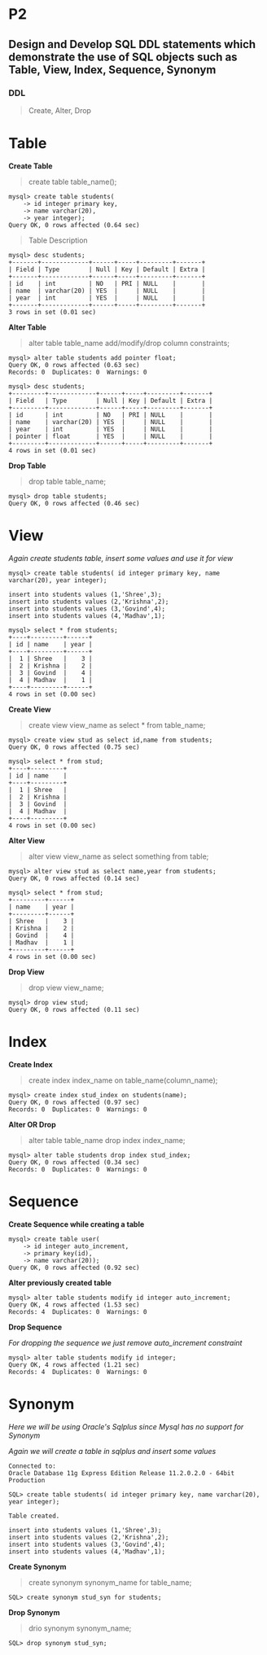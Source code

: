 # P2

## Design and Develop SQL DDL statements which demonstrate the use of SQL objects such as Table, View, Index, Sequence, Synonym

### DDL

> Create, Alter, Drop

# Table

**Create Table**

> create table table_name();

```
mysql> create table students(
    -> id integer primary key,
    -> name varchar(20),
    -> year integer);
Query OK, 0 rows affected (0.64 sec)

```

> Table Description

```
mysql> desc students;
+-------+-------------+------+-----+---------+-------+
| Field | Type        | Null | Key | Default | Extra |
+-------+-------------+------+-----+---------+-------+
| id    | int         | NO   | PRI | NULL    |       |
| name  | varchar(20) | YES  |     | NULL    |       |
| year  | int         | YES  |     | NULL    |       |
+-------+-------------+------+-----+---------+-------+
3 rows in set (0.01 sec)

```


**Alter Table**

> alter table table_name add/modify/drop column constraints;

```
mysql> alter table students add pointer float;
Query OK, 0 rows affected (0.63 sec)
Records: 0  Duplicates: 0  Warnings: 0

```

```
mysql> desc students;
+---------+-------------+------+-----+---------+-------+
| Field   | Type        | Null | Key | Default | Extra |
+---------+-------------+------+-----+---------+-------+
| id      | int         | NO   | PRI | NULL    |       |
| name    | varchar(20) | YES  |     | NULL    |       |
| year    | int         | YES  |     | NULL    |       |
| pointer | float       | YES  |     | NULL    |       |
+---------+-------------+------+-----+---------+-------+
4 rows in set (0.01 sec)
```

**Drop Table**

> drop table table_name;  

```
mysql> drop table students;
Query OK, 0 rows affected (0.46 sec)
```


# View

*Again create students table, insert some values and use it for view*

```
mysql> create table students( id integer primary key, name varchar(20), year integer);

```

```
insert into students values (1,'Shree',3);
insert into students values (2,'Krishna',2);
insert into students values (3,'Govind',4);
insert into students values (4,'Madhav',1);
```

```
mysql> select * from students;
+----+---------+------+
| id | name    | year |
+----+---------+------+
|  1 | Shree   |    3 |
|  2 | Krishna |    2 |
|  3 | Govind  |    4 |
|  4 | Madhav  |    1 |
+----+---------+------+
4 rows in set (0.00 sec)

```

**Create View**

> create view view_name as select * from table_name;

```
mysql> create view stud as select id,name from students;
Query OK, 0 rows affected (0.75 sec)

mysql> select * from stud;
+----+---------+
| id | name    |
+----+---------+
|  1 | Shree   |
|  2 | Krishna |
|  3 | Govind  |
|  4 | Madhav  |
+----+---------+
4 rows in set (0.00 sec)

```


**Alter View**

> alter view view_name as select something from table;

```
mysql> alter view stud as select name,year from students;
Query OK, 0 rows affected (0.14 sec)

mysql> select * from stud;
+---------+------+
| name    | year |
+---------+------+
| Shree   |    3 |
| Krishna |    2 |
| Govind  |    4 |
| Madhav  |    1 |
+---------+------+
4 rows in set (0.00 sec)

```

**Drop View**

> drop view view_name;

```
mysql> drop view stud;
Query OK, 0 rows affected (0.11 sec)

```


# Index

**Create Index**

> create index index_name on table_name(column_name);

```
mysql> create index stud_index on students(name);
Query OK, 0 rows affected (0.97 sec)
Records: 0  Duplicates: 0  Warnings: 0

```

**Alter OR Drop**

> alter table table_name drop index index_name;

```
mysql> alter table students drop index stud_index;
Query OK, 0 rows affected (0.34 sec)
Records: 0  Duplicates: 0  Warnings: 0

```


# Sequence

**Create Sequence while creating a table**

```
mysql> create table user(
    -> id integer auto_increment,
    -> primary key(id),
    -> name varchar(20));
Query OK, 0 rows affected (0.92 sec)
```

**Alter previously created table**

```
mysql> alter table students modify id integer auto_increment;
Query OK, 4 rows affected (1.53 sec)
Records: 4  Duplicates: 0  Warnings: 0

```

**Drop Sequence**

*For dropping the sequence we just remove auto_increment constraint*

```
mysql> alter table students modify id integer;
Query OK, 4 rows affected (1.21 sec)
Records: 4  Duplicates: 0  Warnings: 0
```

# Synonym

*Here we will be using Oracle's Sqlplus since Mysql has no support for Synonym*

*Again we will create a table in sqlplus and insert some values*

```
Connected to:
Oracle Database 11g Express Edition Release 11.2.0.2.0 - 64bit Production

SQL> create table students( id integer primary key, name varchar(20), year integer);

Table created.

```

```
insert into students values (1,'Shree',3);
insert into students values (2,'Krishna',2);
insert into students values (3,'Govind',4);
insert into students values (4,'Madhav',1);
```

**Create Synonym**

> create synonym synonym_name for table_name;

```
SQL> create synonym stud_syn for students;

```

**Drop Synonym**

> drio synonym synonym_name;

```
SQL> drop synonym stud_syn;

```
